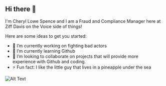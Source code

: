 ## Hi there 👋
I'm Cheryl Lowe Spence and I am a Fraud and Compliance Manager here at Ziff Davis on the Voice side of things!

Here are some ideas to get you started:

- 🔭 I’m currently working on fighting bad actors
- 🌱 I’m currently learning Github
- 👯 I’m looking to collaborate on projects that will provide more experience with Github and coding.
- ⚡ Fun fact: I like the little guy that lives in a pineapple under the sea

![Alt Text](https://www.google.com/url?sa=i&url=https%3A%2F%2Fencrypted-tbn0.gstatic.com%2Fimages%3Fq%3Dtbn%3AANd9GcSYx92dByyPkxP3kLeTs8mr9E15heeWh5ODzomNBXJwyaMDXlHp&psig=AOvVaw1te904dBqcTSVtsIIFTkdW&ust=1740450326478000&source=images&cd=vfe&opi=89978449&ved=0CBAQjRxqFwoTCMiMru2g24sDFQAAAAAdAAAAABAE)

